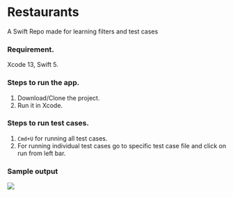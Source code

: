 # Restaurants
A Swift Repo made for learning filters and test cases

### Requirement.
Xcode 13, Swift 5.

### Steps to run the app.
1. Download/Clone the project.
2. Run it in Xcode.

### Steps to run test cases.
1. `Cmd+U` for running all test cases.
2. For running individual test cases go to specific test case file and click on run from left bar.

### Sample output
![](Demo.gif)
